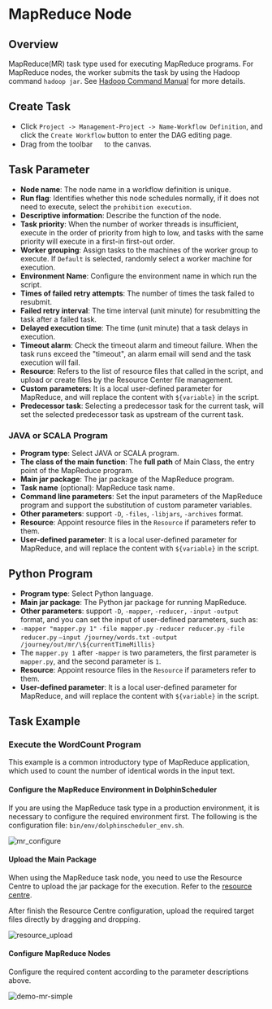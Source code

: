 # MapReduce Node

## Overview

MapReduce(MR) task type used for executing MapReduce programs. For MapReduce nodes, the worker submits the task by using the Hadoop command `hadoop jar`. See [Hadoop Command Manual](https://hadoop.apache.org/docs/current/hadoop-project-dist/hadoop-common/CommandsManual.html#jar) for more details.

## Create Task

- Click `Project -> Management-Project -> Name-Workflow Definition`, and click the `Create Workflow` button to enter the DAG editing page.
- Drag from the toolbar <img src="/img/tasks/icons/mr.png" width="15"/> to the canvas.

## Task Parameter

- **Node name**: The node name in a workflow definition is unique.
- **Run flag**: Identifies whether this node schedules normally, if it does not need to execute, select the `prohibition execution`.
- **Descriptive information**: Describe the function of the node.
- **Task priority**: When the number of worker threads is insufficient, execute in the order of priority from high to low, and tasks with the same priority will execute in a first-in first-out order.
- **Worker grouping**:  Assign tasks to the machines of the worker group to execute. If `Default` is selected, randomly select a worker machine for execution.
- **Environment Name**: Configure the environment name in which run the script.
- **Times of failed retry attempts**: The number of times the task failed to resubmit.
- **Failed retry interval**: The time interval (unit minute) for resubmitting the task after a failed task.
- **Delayed execution time**: The time (unit minute) that a task delays in execution.
- **Timeout alarm**: Check the timeout alarm and timeout failure. When the task runs exceed the "timeout", an alarm email will send and the task execution will fail.
- **Resource**: Refers to the list of resource files that called in the script, and upload or create files by the Resource Center file management.
- **Custom parameters**: It is a local user-defined parameter for MapReduce, and will replace the content with `${variable}` in the script.
- **Predecessor task**: Selecting a predecessor task for the current task, will set the selected predecessor task as upstream of the current task.

### JAVA or SCALA Program

- **Program type**: Select JAVA or SCALA program.
- **The class of the main function**: The **full path** of Main Class, the entry point of the MapReduce program.
- **Main jar package**: The jar package of the MapReduce program.
- **Task name** (optional): MapReduce task name.
- **Command line parameters**: Set the input parameters of the MapReduce program and support the substitution of custom parameter variables.
- **Other parameters**: support `-D`, `-files`, `-libjars`, `-archives` format.
- **Resource**: Appoint resource files in the `Resource` if parameters refer to them.
- **User-defined parameter**: It is a local user-defined parameter for MapReduce, and will replace the content with `${variable}` in the script.

## Python Program

- **Program type**: Select Python language.
- **Main jar package**: The Python jar package for running MapReduce.
- **Other parameters**: support `-D`, `-mapper`, `-reducer,` `-input` `-output` format, and you can set the input of user-defined parameters, such as:
- `-mapper "mapper.py 1"` `-file mapper.py` `-reducer reducer.py` `-file reducer.py` `–input /journey/words.txt` `-output /journey/out/mr/\${currentTimeMillis}`
- The `mapper.py 1` after `-mapper` is two parameters, the first parameter is `mapper.py`, and the second parameter is `1`.
- **Resource**: Appoint resource files in the `Resource` if parameters refer to them.
- **User-defined parameter**: It is a local user-defined parameter for MapReduce, and will replace the content with `${variable}` in the script.

## Task Example

### Execute the WordCount Program

This example is a common introductory type of MapReduce application, which used to count the number of identical words in the input text.

#### Configure the MapReduce Environment in DolphinScheduler

If you are using the MapReduce task type in a production environment, it is necessary to configure the required environment first. The following is the configuration file: `bin/env/dolphinscheduler_env.sh`.

![mr_configure](/img/tasks/demo/mr_task01.png)

#### Upload the Main Package

When using the MapReduce task node, you need to use the Resource Centre to upload the jar package for the execution. Refer to the [resource centre](../resource.md).

After finish the Resource Centre configuration, upload the required target files directly by dragging and dropping.

![resource_upload](/img/tasks/demo/upload_jar.png)

#### Configure MapReduce Nodes

Configure the required content according to the parameter descriptions above.

![demo-mr-simple](/img/tasks/demo/mr_task02.png)
